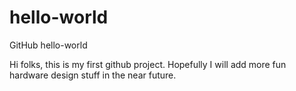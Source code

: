 # hello-world
GitHub hello-world

Hi folks, this is my first github project. Hopefully I will add more fun hardware design stuff in the near future.
